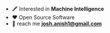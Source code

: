 
-   :crayon: Interested in **Machine Intelligence**
-   :heart: Open Source Software
-   :bookmark: reach me **josh.anish1@gmail.com**
